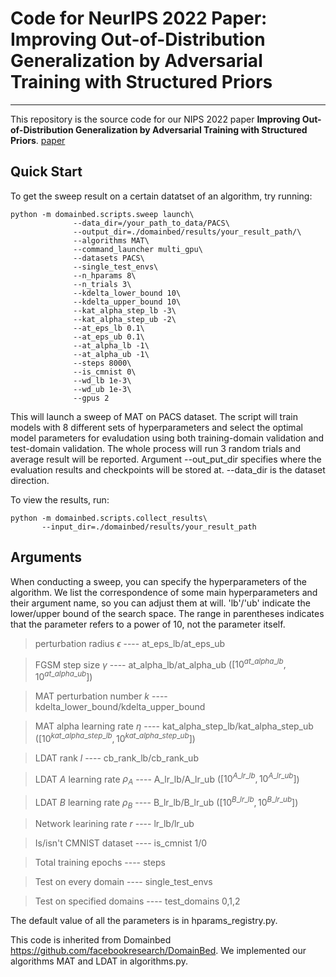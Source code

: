 # Code for NeurIPS 2022 Paper: Improving Out-of-Distribution Generalization by Adversarial Training with Structured Priors
****
This repository is the source code for our NIPS 2022 paper **Improving Out-of-Distribution Generalization by Adversarial Training with Structured Priors**. [paper](https://arxiv.org/abs/2210.06807  'Paper')

## Quick Start
To get the sweep result on a certain datatset of an algorithm, try running:
<pre><code>python -m domainbed.scripts.sweep launch\
              --data_dir=/your_path_to_data/PACS\
              --output_dir=./domainbed/results/your_result_path/\
              --algorithms MAT\
              --command_launcher multi_gpu\
              --datasets PACS\
              --single_test_envs\
              --n_hparams 8\
              --n_trials 3\
              --kdelta_lower_bound 10\
              --kdelta_upper_bound 10\
              --kat_alpha_step_lb -3\
              --kat_alpha_step_ub -2\
              --at_eps_lb 0.1\
              --at_eps_ub 0.1\
              --at_alpha_lb -1\
              --at_alpha_ub -1\
              --steps 8000\
              --is_cmnist 0\
              --wd_lb 1e-3\
              --wd_ub 1e-3\
              --gpus 2
</pre></code>
This will launch a sweep of MAT on PACS dataset. The script will train models with 8 different sets of hyperparameters and select the optimal model parameters for evaludation using both training-domain validation and test-domain validation. The whole process will run 3 random trials and average result will be reported. Argument --out_put_dir specifies where the evaluation results and checkpoints will be stored at. --data_dir is the dataset direction.

To view the results, run:
<pre><code>python -m domainbed.scripts.collect_results\
       --input_dir=./domainbed/results/your_result_path
</pre></code>


## Arguments
When conducting a sweep, you can specify the hyperparameters of the algorithm. We list the correspondence of some main hyperparameters and their argument name, so you can adjust them at will. 'lb'/'ub' indicate the lower/upper bound of the search space. The range in parentheses indicates that the parameter refers to a power of 10, not the parameter itself.

> perturbation radius $\epsilon$ ---- at_eps_lb/at_eps_ub

> FGSM step size $\gamma$ ---- at_alpha_lb/at_alpha_ub ($[10^{at\_alpha\_lb},10^{at\_alpha\_ub}]$)

> MAT perturbation number $k$ ---- kdelta_lower_bound/kdelta_upper_bound

> MAT alpha learning rate $\eta$ ---- kat_alpha_step_lb/kat_alpha_step_ub ($[10^{kat\_alpha\_step\_lb},10^{kat\_alpha\_step\_ub}]$)

> LDAT rank $l$ ---- cb_rank_lb/cb_rank_ub

> LDAT $A$ learning rate $\rho_A$ ---- A_lr_lb/A_lr_ub ($[10^{A\_lr\_lb},10^{A\_lr\_ub}]$)

> LDAT $B$ learning rate $\rho_B$ ---- B_lr_lb/B_lr_ub ($[10^{B\_lr\_lb},10^{B\_lr\_ub}]$)

> Network learining rate $r$ ---- lr_lb/lr_ub

> Is/isn't CMNIST dataset ---- is_cmnist 1/0

> Total training epochs ---- steps

> Test on every domain ---- single_test_envs

> Test on specified domains ---- test_domains 0,1,2

The default value of all the parameters is in hparams_registry.py.



This code is inherited from Domainbed https://github.com/facebookresearch/DomainBed. We implemented our algorithms MAT and LDAT in algorithms.py.